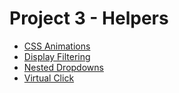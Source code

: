 # Project 3 - Helpers

- [CSS Animations](CSSAnimations)
- [Display Filtering](DisplayFiltering)
- [Nested Dropdowns](NestedDropdowns)
- [Virtual Click](VirtualClick)